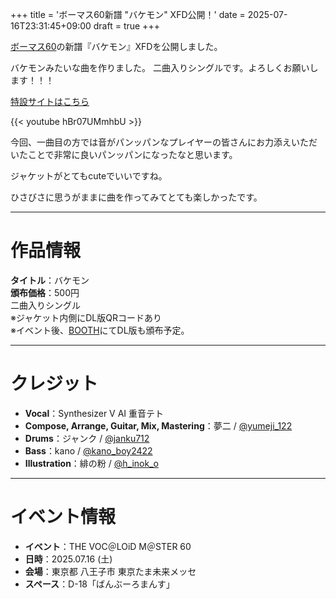 +++
title = 'ボーマス60新譜 "バケモン" XFD公開！'
date = 2025-07-16T23:31:45+09:00
draft = true
+++

[ボーマス60](https://ketto.com/tvm/)の新譜『バケモン』XFDを公開しました。

バケモンみたいな曲を作りました。
二曲入りシングルです。よろしくお願いします！！！

[特設サイトはこちら](https://bakemon.yumeyumeji.com)

{{< youtube hBr07UMmhbU >}}

今回、一曲目の方では音がパンッパンなプレイヤーの皆さんにお力添えいただいたことで非常に良いパンッパンになったなと思います。

ジャケットがとてもcuteでいいですね。

ひさびさに思うがままに曲を作ってみてとても楽しかったです。

---

# 作品情報

**タイトル**：バケモン  
**頒布価格**：500円  
二曲入りシングル  
※ジャケット内側にDL版QRコードあり  
※イベント後、[BOOTH](https://bamboormnc.booth.pm/)にてDL版も頒布予定。

---

# クレジット

- **Vocal**：Synthesizer V AI 重音テト
- **Compose, Arrange, Guitar, Mix, Mastering**：夢二 / [@yumeji_122](https://x.com/yumeji_122)
- **Drums**：ジャンク / [@janku712](https://x.com/janku712)
- **Bass**：kano / [@kano_boy2422](https://x.com/kano_boy2422)
- **Illustration**：緋の粉 / [@h_inok_o](https://x.com/h_inok_o)

---

# イベント情報

- **イベント**：THE VOC＠LOiD M＠STER 60
- **日時**：2025.07.16 (土)
- **会場**：東京都 八王子市 東京たま未来メッセ
- **スペース**：D-18「ばんぶーろまんす」
